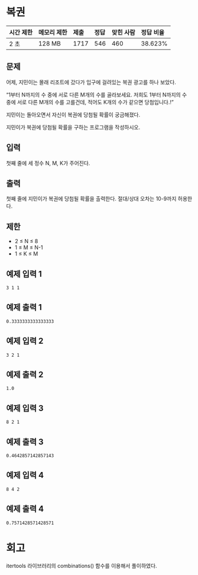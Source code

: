 # 복권 

| 시간 제한 | 메모리 제한 | 제출 | 정답 | 맞힌 사람 | 정답 비율 |
| :-------- | :---------- | :--- | :--- | :-------- | :-------- |
| 2 초      | 128 MB      | 1717 | 546  | 460       | 38.623%   |

## 문제

어제, 지민이는 몰래 리조트에 갔다가 입구에 걸려있는 복권 광고를 하나 보았다.

“1부터 N까지의 수 중에 서로 다른 M개의 수를 골라보세요. 저희도 1부터 N까지의 수 중에 서로 다른 M개의 수를 고를건데, 적어도 K개의 수가 같으면 당첨입니다.!”

지민이는 돌아오면서 자신이 복권에 당첨될 확률이 궁금해졌다.

지민이가 복권에 당첨될 확률을 구하는 프로그램을 작성하시오.

## 입력

첫째 줄에 세 정수 N, M, K가 주어진다.

## 출력

첫째 줄에 지민이가 복권에 당첨될 확률을 출력한다. 절대/상대 오차는 10-9까지 허용한다.

## 제한

- 2 ≤ N ≤ 8
- 1 ≤ M ≤ N-1
- 1 ≤ K ≤ M

## 예제 입력 1 

```
3 1 1
```

## 예제 출력 1 

```
0.3333333333333333
```

## 예제 입력 2 

```
3 2 1
```

## 예제 출력 2 

```
1.0
```

## 예제 입력 3 

```
8 2 1
```

## 예제 출력 3 

```
0.4642857142857143
```

## 예제 입력 4 

```
8 4 2
```

## 예제 출력 4 

```
0.7571428571428571
```

# 회고

itertools 라이브러리의 combinations() 함수를 이용해서 풀이하였다.